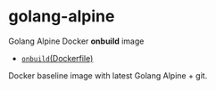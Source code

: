 # golang-alpine

Golang Alpine Docker **onbuild** image

* [`onbuild`(Dockerfile)](https://github.com/phedoreanu/go-alpine/blob/master/Dockerfile)

Docker baseline image with latest Golang Alpine + git.
